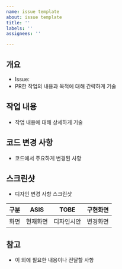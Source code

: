 ```yaml
---
name: issue template
about: issue template
title: ''
labels: ''
assignees: ''

---
```


## 개요
- Issue:
- PR한 작업의 내용과 목적에 대해 간략하게 기술

## 작업 내용
- 작업 내용에 대해 상세하게 기술

## 코드 변경 사항
- 코드에서 주요하게 변경된 사항

## 스크린샷
- 디자인 변경 사항 스크린샷

구분|ASIS|TOBE|구현화면|
|--|--|--|--|
|화면|현재화면|디자인시안|변경화면|

## 참고
- 이 외에 필요한 내용이나 전달할 사항
